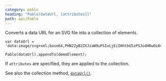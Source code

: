 ```yaml
---
category: pablo
heading: "Pablo(dataUrl, [attributes])"
path: api/Pablo
---
```



Converts a data URL for an SVG file into a collection of elements.

    var dataUrl = 'data:image/svg+xml;base64,PHN2ZyB2ZXJzaW9uPSIxLjEiIHhtbG5zPSJodHRwOi8vd3d3LnczLm9yZy8yMDAwL3N2ZyIgeG1sbnM6eGxpbms9Imh0dHA6Ly93d3cudzMub3JnLzE5OTkveGxpbmsiIHdpZHRoPSIxMDAiIGhlaWdodD0iMTAwIiB2aWV3Qm94PSItNTAgLTUwIDEwMCAxMDAiPjxjaXJjbGUgcj0iNTAiPjwvY2lyY2xlPjwvc3ZnPg==';

    Pablo(dataUrl).appendTo(demoElement);

If `attributes` are specified, they are applied to the collection.

See also the collection method, [`dataUrl()`](/api/dataUrl/).


[push]: /api/push/
[collection-manipulation]: /api/#Collection-manipulation
[nodelist]: https://developer.mozilla.org/docs/Web/API/NodeList
[jquery-collection]: http://api.jquery.com/jQuery/
[qsa]: https://developer.mozilla.org/docs/DOM/Element.querySelectorAll
[find]: /api/find/
